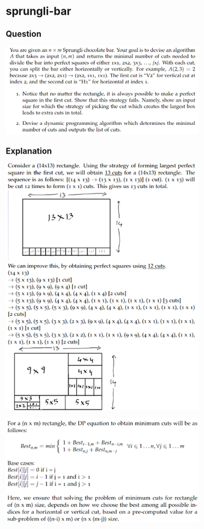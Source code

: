 # sprungli-bar

## Question
![answer](./question.png)

## Explanation
![explanation](./explanation-part-1.png) <br>
<br>
![explanation](./explanation-part-2.png)


